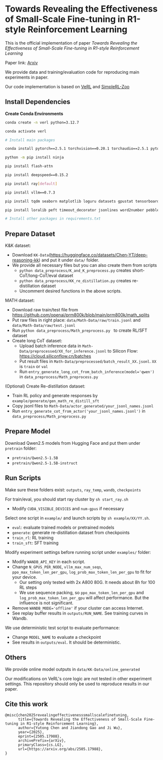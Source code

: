 # Towards Revealing the Effectiveness of Small-Scale Fine-tuning in R1-style Reinforcement Learning

This is the official implementation of paper *Towards Revealing the Effectiveness of Small-Scale Fine-tuning in R1-style Reinforcement Learning*

Paper link: [Arxiv](http://arxiv.org/abs/2505.17988)


We provide data and training/evaluation code for reproducing main experiments in paper.

Our code implementation is based on [VeRL](https://github.com/volcengine/verl) and [SimpleRL-Zoo](https://github.com/hkust-nlp/simpleRL-reason)

## Install Dependencies

**Create Conda Environments**

```bash
conda create -n verl python=3.12.7

conda activate verl
```

```bash
# Install main packages

conda install pytorch==2.5.1 torchvision==0.20.1 torchaudio==2.5.1 pytorch-cuda=12.4 -c pytorch -c nvidia

python -m pip install ninja

pip install flash-attn

pip install deepspeed==0.15.2

pip install ray[default]

pip install vllm==0.7.3

pip install tqdm seaborn matplotlib loguru datasets gpustat tensorboard flask latex2sympy2

pip install loralib peft timeout_decorator jsonlines word2number pebble

# Install other packages in requirements.txt
```

## Prepare Dataset

K&K dataset:
- Download `KK-Data`(https://huggingface.co/datasets/Chen-YT/deep-reasoning-kk) and put it under `data/` folder.
- We provide all necessary files but you can also create them from scripts
  - `python data_preprocess/K_and_K_preprocess.py` creates short-CoT/long-CoT/eval dataset
  - `python data_preprocess/KK_re_distillation.py` creates re-distillation dataset
  - Uncomment desired functions in the above scripts.

MATH dataset:
- Download raw train/test file from https://github.com/openai/prm800k/blob/main/prm800k/math_splits
- Put raw files in right place: `data/Math-Data/raw/train.jsonl` and `data/Math-Data/raw/test.jsonl`
- Run `python data_preprocess/Math_preprocess.py ` to create RL/SFT dataset
- Create long CoT dataset:
  - Upload batch inference data in `Math-Data/preprocessed/XX_for_inference.jsonl` to Silicon Flow: https://cloud.siliconflow.cn/batches
  - Put result files in `Math-Data/preprocessed/batch_result_XX.jsonl`. `XX` is `train` or `val`
  - Run `entry_generate_long_cot_from_batch_inference(model='qwen')` in `data_preprocess/Math_preprocess.py`

(Optional) Create Re-distillation dataset:
- Train RL policy and generate responses by `example/generate/gen_math_re_distill_sft`
- Copy jsonl files to `Math-Data/actor_generated/your_jsonl_names.jsonl`
- Run `entry_generate_cot_from_actor('your_jsonl_names.jsonl')` in `data_preprocess/Math_preprocess.py`

## Prepare Model

Download Qwen2.5 models from Hugging Face and put them under `pretrain` folder:
- `pretrain/Qwen2.5-1.5B`
- `pretrain/Qwen2.5-1.5B-instruct`

## Run Scripts

Make sure these folders exist: `outputs`, `ray_temp`, `wandb`, `checkpoints`

For train/eval, you should start ray cluster by `sh start_ray.sh`
- Modify `CUDA_VISIBLE_DEVICES` and `num-gpus` if necessary

Select one script in `example/` and launch scripts by `sh example/XX/YY.sh`. 
- `eval`: evaluate trained models or pretrained models
- `generate`: generate re-distillation dataset from checkpoints
- `train_rl`: RL training
- `train_sft`: SFT training

Modify experiment settings before running script under `examples/` folder:
- Modify `WANDB_API_KEY` in each script.
- Change `N_GPUS_PER_NODE`, `vllm_max_num_seqs`, `ppo_max_token_len_per_gpu`, `log_prob_max_token_len_per_gpu` to fit for your device.
  - Our setting only tested with 2x A800 80G. It needs about 8h for 100 RL steps
  - We use sequence packing, so `ppo_max_token_len_per_gpu` and `log_prob_max_token_len_per_gpu` will affect performance. But the influence is not significant.
- Remove `WANDB_MODE='offline'` if your cluster can access Internet.
- See replay buffer results in `outputs/RUN_NAME`. See training curves in Wandb.

We use deterministic test script to evaluate performance:
- Change `MODEL_NAME` to evaluate a checkpoint
- See results in `outputs/eval`. It should be deterministic.

## Others

We provide online model outputs in `data/KK-Data/online_generated`

Our modifications on VeRL's core logic are not tested in other experiment settings. This repository should only be used to reproduce results in our paper.

## Cite this work

```
@misc{chen2025revealingeffectivenesssmallscalefinetuning,
      title={Towards Revealing the Effectiveness of Small-Scale Fine-tuning in R1-style Reinforcement Learning}, 
      author={Yutong Chen and Jiandong Gao and Ji Wu},
      year={2025},
      eprint={2505.17988},
      archivePrefix={arXiv},
      primaryClass={cs.LG},
      url={https://arxiv.org/abs/2505.17988}, 
}
```